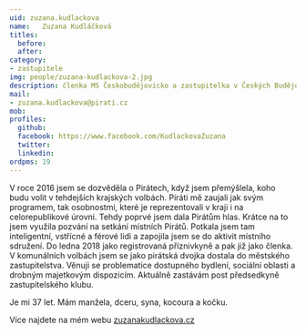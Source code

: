 ```yaml
---
uid: zuzana.kudlackova
name:   Zuzana Kudláčková
titles:
  before: 
  after:
category:
- zastupitele
img: people/zuzana-kudlackova-2.jpg
description: členka MS Českobudějovicko a zastupitelka v Českých Budějovicích
mail:
- zuzana.kudlackova@pirati.cz
mob: 
profiles:
  github:
  facebook:	https://www.facebook.com/KudlackovaZuzana
  twitter:
  linkedin:
ordpms: 19 
---
```

V roce 2016 jsem se dozvěděla o Pirátech, když jsem přemýšlela, koho budu volit v tehdejších krajských volbách. Piráti mě zaujali jak svým programem, tak osobnostmi, které je reprezentovali v kraji i na celorepublikové úrovni. Tehdy poprvé jsem dala Pirátům hlas. Krátce na to jsem využila pozvání na setkání místních Pirátů. Potkala jsem tam inteligentní, vstřícné a férové lidi a zapojila jsem se do aktivit místního sdružení. Do ledna 2018 jako registrovaná příznivkyně a pak již jako členka. V komunálních volbách jsem se jako pirátská dvojka dostala do městského zastupitelstva. Věnuji se problematice dostupného bydlení, sociální oblasti a drobným majetkovým dispozicím. Aktuálně zastávám post předsedkyně zastupitelského klubu.

Je mi 37 let. Mám manžela, dceru, syna, kocoura a kočku.

Více najdete na mém webu [zuzanakudlackova.cz](https://zuzanakudlackova.cz/)

